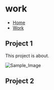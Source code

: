 # work
- [Home](index.md)
- [Work](work.md)

## Project 1

This project is about.

![Sample_Image](designs/Image/Ez.jpg)

## Project 2
